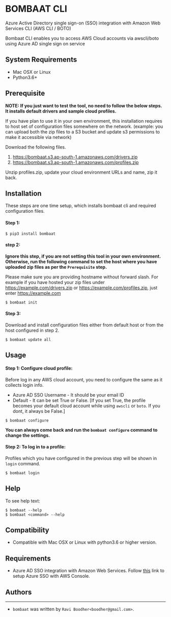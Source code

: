 
# BOMBAAT CLI

Azure Active Directory single sign-on (SSO) integration with Amazon Web Services CLI (AWS CLI / BOTO)

Bombaat CLI enables you to access AWS Cloud accounts via awscli/boto using Azure AD single sign on service

## System Requirements
* Mac OSX or Linux
* Python3.6+


## Prerequisite

**NOTE: If you just want to test the tool, no need to follow the below steps. It installs default drivers and sample cloud profiles.**

If you have plan to use it in your own environment, this installation requires to host set of configuration files somewhere on the network. (example: you can upload both the zip files to a S3 bucket and update s3 permissions to make it accessible via network)

Download the following files.

1. https://bombaat.s3.ap-south-1.amazonaws.com/drivers.zip
2. https://bombaat.s3.ap-south-1.amazonaws.com/profiles.zip

Unzip profiles.zip, update your cloud environment URLs and name, zip it back.


## Installation

These steps are one time setup, which installs bombaat cli and required configuration files.

#### Step 1:
```shell
$ pip3 install bombaat
```

#### step 2:
**Ignore this step, if you are not setting this tool in your own environment. Otherwise, run the following command to set the host where you have uploaded zip files as per the `Prerequisite` step.**

Please make sure you are providing hostname without forward slash. For example if you have hosted your zip files under https://example.com/drivers.zip or https://example.com/profiles.zip, just enter https://example.com

```shell
$ bombaat init
```

#### Step 3:
Download and install configuration files either from default host or from the host configured in step 2.

```shell
$ bombaat update all
```

## Usage

#### Step 1: Configure cloud profile:

Before log in any AWS cloud account, you need to configure the same as it collects login info.

* Azure AD SSO Username - It should be your email ID
* Default - It can be set True or False. [If you set True, the profile becomes your default cloud account while using `awscli` or `boto`. If you dont, it always be False.]

```shell
$ bombaat configure
```
**You can always come back and run the `bombaat configure` command to change the settings.**

#### Step 2: To log in to a profile:

Profiles which you have configured in the previous step will be shown in `login` command.

```shell
$ bombaat login
```

## Help

To see help text:

```shell
$ bombaat --help
$ bombaat <command> --help
```

## Compatibility

* Compatible with Mac OSX or Linux with python3.6 or higher version.

## Requirements
* Azure AD SSO integration with Amazon Web Services. Follow [this](https://docs.microsoft.com/en-us/azure/active-directory/saas-apps/amazon-web-service-tutorial) link to setup Azure SSO with AWS Console.

## Authors
-------
* `bombaat` was written by `Ravi Boodher<boodher@gmail.com>`.
